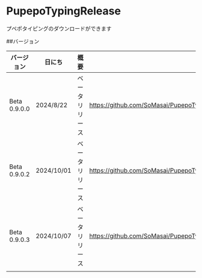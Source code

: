 # PupepoTypingRelease
プペポタイピングのダウンロードができます

##バージョン

| バージョン   | 日にち    | 概要           | ダウンロード                                                                                           | 
| ------------ | --------- | -------------- | ------------------------------------------------------------------------------------------------------ | 
| Beta 0.9.0.0 | 2024/8/22 | ベータリリース | https://github.com/SoMasai/PupepoTypingRelease/releases/download/Beta0.9.0.0/PupepoTypeing_0_9_0_0.zip | 
| Beta 0.9.0.2 | 2024/10/01 | ベータリリース| https://github.com/SoMasai/PupepoTypingRelease/releases/download/Beta0.9.0.0/PupepoTypeing_0_9_0_2.zip | 
| Beta 0.9.0.3 | 2024/10/07 | ベータリリース| https://github.com/SoMasai/PupepoTypingRelease/releases/download/Beta0.9.0.0/PupepoTypeing_0_9_0_3.zip | 
|              |           |                |                                                                                                        | 

